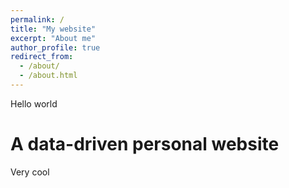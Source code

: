 ```yaml
---
permalink: /
title: "My website"
excerpt: "About me"
author_profile: true
redirect_from: 
  - /about/
  - /about.html
---
```


Hello world

A data-driven personal website
======
Very cool





